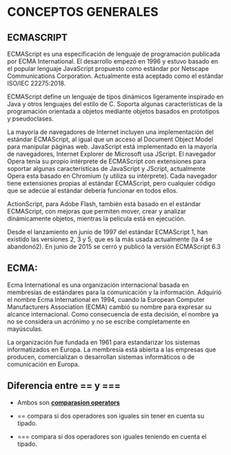 # CONCEPTOS GENERALES

## ECMASCRIPT
ECMAScript es una especificación de lenguaje de programación publicada por ECMA International. El desarrollo empezó en 1996 y estuvo basado en el popular lenguaje JavaScript propuesto como estándar por Netscape Communications Corporation. Actualmente está aceptado como el estándar ISO/IEC 22275:2018.

ECMAScript define un lenguaje de tipos dinámicos ligeramente inspirado en Java y otros lenguajes del estilo de C. Soporta algunas características de la programación orientada a objetos mediante objetos basados en prototipos y pseudoclases.

La mayoría de navegadores de Internet incluyen una implementación del estándar ECMAScript, al igual que un acceso al Document Object Model para manipular páginas web. JavaScript está implementado en la mayoría de navegadores, Internet Explorer de Microsoft usa JScript. El navegador Opera tenía su propio intérprete de ECMAScript con extensiones para soportar algunas características de JavaScript y JScript, actualmente Opera esta basado en Chromium (y utiliza su intérprete). Cada navegador tiene extensiones propias al estándar ECMAScript, pero cualquier código que se adecúe al estándar debería funcionar en todos ellos.

ActionScript, para Adobe Flash, también está basado en el estándar ECMAScript, con mejoras que permiten mover, crear y analizar dinámicamente objetos, mientras la película está en ejecución.

Desde el lanzamiento en junio de 1997 del estándar ECMAScript 1, han existido las versiones 2, 3 y 5, que es la más usada actualmente (la 4 se abandonó2​). En junio de 2015 se cerró y publicó la versión ECMAScript 6.3​

## ECMA:
Ecma International es una organización internacional basada en membresías de estándares para la comunicación y la información. Adquirió el nombre Ecma International en 1994, cuando la European Computer Manufacturers Association (ECMA) cambió su nombre para expresar su alcance internacional. Como consecuencia de esta decisión, el nombre ya no se considera un acrónimo y no se escribe completamente en mayúsculas.

La organización fue fundada en 1961 para estandarizar los sistemas informatizados en Europa. La membresía está abierta a las empresas que producen, comercializan o desarrollan sistemas informáticos o de comunicación en Europa.

## Diferencia entre == y ===

* Ambos son <u>**comparasion operators**</u>

* == compara si dos operadores son iguales sin tener en cuenta su tipado.
* === compara si dos operadores son iguales teniendo en cuenta el tipado.
